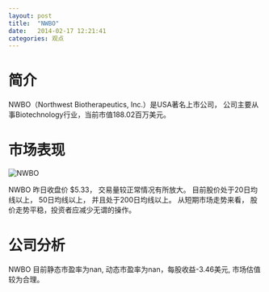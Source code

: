 ```yaml
---
layout: post
title:  "NWBO"
date:   2014-02-17 12:21:41
categories: 观点
---
```


# 简介
NWBO（Northwest Biotherapeutics, Inc.）是USA著名上市公司，
公司主要从事Biotechnology行业，当前市值188.02百万美元。

# 市场表现

![NWBO](http://finviz.com/chart.ashx?t=NWBO&ty=c&ta=1&p=d&s=l)

NWBO 昨日收盘价 $5.33，
交易量较正常情况有所放大。
目前股价处于20日均线以上，
50日均线以上，
并且处于200日均线以上。
从短期市场走势来看，
股价走势平稳，投资者应减少无谓的操作。

# 公司分析
NWBO 目前静态市盈率为nan, 动态市盈率为nan，每股收益-3.46美元,
市场估值较为合理。
